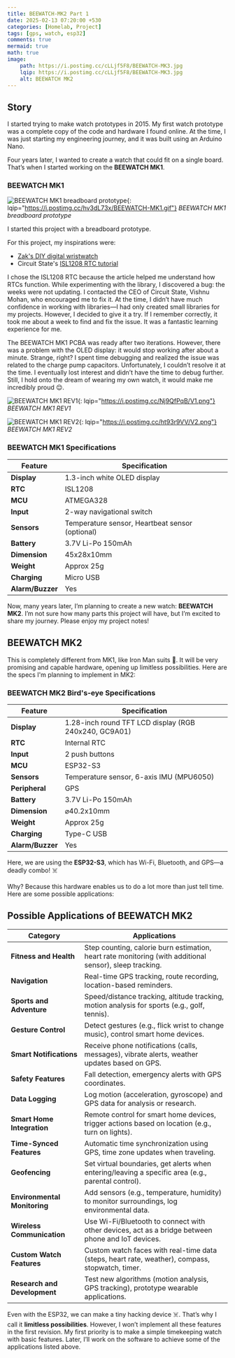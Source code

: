 ```yaml
---
title: BEEWATCH-MK2 Part 1
date: 2025-02-13 07:20:00 +530
categories: [Homelab, Project]
tags: [gps, watch, esp32]
comments: true
mermaid: true
math: true
image:
    path: https://i.postimg.cc/cLLjf5F8/BEEWATCH-MK3.jpg
    lqip: https://i.postimg.cc/cLLjf5F8/BEEWATCH-MK3.jpg
    alt: BEEWATCH MK2
---
```


## Story

I started trying to make watch prototypes in 2015. My first watch prototype was a complete copy of the code and hardware I found online. At the time, I was just starting my engineering journey, and it was built using an Arduino Nano.

Four years later, I wanted to create a watch that could fit on a single board. That’s when I started working on the **BEEWATCH MK1**.



### BEEWATCH MK1

![BEEWATCH MK1 breadboard prototype](https://i.postimg.cc/hv3dL73x/BEEWATCH-MK1.gif){: lqip="https://i.postimg.cc/hv3dL73x/BEEWATCH-MK1.gif"}
_BEEWATCH MK1 breadboard prototype_

I started this project with a breadboard prototype.

For this project, my inspirations were:
- [Zak's DIY digital wristwatch](https://blog.zakkemble.net/diy-digital-wristwatch/)
- Circuit State's [ISL1208 RTC tutorial](https://www.circuitstate.com/tutorials/interfacing-intersil-isl1208-rtc-with-arduino/)

I chose the ISL1208 RTC because the article helped me understand how RTCs function. While experimenting with the library, I discovered a bug: the weeks were not updating. I contacted the CEO of Circuit State, Vishnu Mohan, who encouraged me to fix it. At the time, I didn’t have much confidence in working with libraries—I had only created small libraries for my projects. However, I decided to give it a try. If I remember correctly, it took me about a week to find and fix the issue. It was a fantastic learning experience for me.

The BEEWATCH MK1 PCBA was ready after two iterations. However, there was a problem with the OLED display: it would stop working after about a minute. Strange, right? I spent time debugging and realized the issue was related to the charge pump capacitors. Unfortunately, I couldn’t resolve it at the time. I eventually lost interest and didn’t have the time to debug further. Still, I hold onto the dream of wearing my own watch, it would make me incredibly proud 😌.

![BEEWATCH MK1 REV1](https://i.postimg.cc/Nj9QfPqB/V1.png){: lqip="https://i.postimg.cc/Nj9QfPqB/V1.png"}
_BEEWATCH MK1 REV1_

![BEEWATCH MK1 REV2](https://i.postimg.cc/ht93r9VV/V2.png){: lqip="https://i.postimg.cc/ht93r9VV/V2.png"}
_BEEWATCH MK1 REV2_

### BEEWATCH MK1 Specifications

| **Feature**               | **Specification**                                                                 |
|---------------------------|-----------------------------------------------------------------------------------|
| **Display**               | 1.3-inch white OLED display                                                       |
| **RTC**                   | ISL1208                                                                          |
| **MCU**                   | ATMEGA328                                                                        |
| **Input**                 | 2-way navigational switch                                                        |
| **Sensors**               | Temperature sensor, Heartbeat sensor (optional)                                  |
| **Battery**               | 3.7V Li-Po 150mAh                                                                |
| **Dimension**             | 45x28x10mm                                                                       |
| **Weight**                | Approx 25g                                                                       |
| **Charging**              | Micro USB                                                                        |
| **Alarm/Buzzer**          | Yes                                                                              |



Now, many years later, I’m planning to create a new watch: **BEEWATCH MK2**. I’m not sure how many parts this project will have, but I’m excited to share my journey. Please enjoy my project notes!



## BEEWATCH MK2

This is completely different from MK1, like Iron Man suits 🤖. It will be very promising and capable hardware, opening up limitless possibilities. Here are the specs I'm planning to implement in MK2:

### BEEWATCH MK2 Bird's-eye Specifications

| **Feature**               | **Specification**                                                                 |
|---------------------------|-----------------------------------------------------------------------------------|
| **Display**               | 1.28-inch round TFT LCD display (RGB 240x240, GC9A01)                            |
| **RTC**                   | Internal RTC                                                                     |
| **Input**                 | 2 push buttons                                                                   |
| **MCU**                   | ESP32-S3                                                                         |
| **Sensors**               | Temperature sensor, 6-axis IMU (MPU6050)                                         |
| **Peripheral**            | GPS                                                                              |
| **Battery**               | 3.7V Li-Po 150mAh                                                                |
| **Dimension**             | ⌀40.2x10mm                                                                      |
| **Weight**                | Approx 25g                                                                       |
| **Charging**              | Type-C USB                                                                       |
| **Alarm/Buzzer**          | Yes                                                                              |

Here, we are using the **ESP32-S3**, which has Wi-Fi, Bluetooth, and GPS—a deadly combo! ☠️

Why? Because this hardware enables us to do a lot more than just tell time. Here are some possible applications:



## Possible Applications of BEEWATCH MK2

| **Category**               | **Applications**                                                                                   |
|----------------------------|---------------------------------------------------------------------------------------------------|
| **Fitness and Health**     | Step counting, calorie burn estimation, heart rate monitoring (with additional sensor), sleep tracking. |
| **Navigation**             | Real-time GPS tracking, route recording, location-based reminders.                                |
| **Sports and Adventure**   | Speed/distance tracking, altitude tracking, motion analysis for sports (e.g., golf, tennis).      |
| **Gesture Control**        | Detect gestures (e.g., flick wrist to change music), control smart home devices.                  |
| **Smart Notifications**    | Receive phone notifications (calls, messages), vibrate alerts, weather updates based on GPS.      |
| **Safety Features**        | Fall detection, emergency alerts with GPS coordinates.                                            |
| **Data Logging**           | Log motion (acceleration, gyroscope) and GPS data for analysis or research.                       |
| **Smart Home Integration** | Remote control for smart home devices, trigger actions based on location (e.g., turn on lights).  |
| **Time-Synced Features**   | Automatic time synchronization using GPS, time zone updates when traveling.                       |
| **Geofencing**             | Set virtual boundaries, get alerts when entering/leaving a specific area (e.g., parental control).|
| **Environmental Monitoring**| Add sensors (e.g., temperature, humidity) to monitor surroundings, log environmental data.       |
| **Wireless Communication** | Use Wi-Fi/Bluetooth to connect with other devices, act as a bridge between phone and IoT devices.|
| **Custom Watch Features**  | Custom watch faces with real-time data (steps, heart rate, weather), compass, stopwatch, timer.   |
| **Research and Development**| Test new algorithms (motion analysis, GPS tracking), prototype wearable applications.            |



Even with the ESP32, we can make a tiny hacking device ☠️. That’s why I call it **limitless possibilities**. However, I won’t implement all these features in the first revision. My first priority is to make a simple timekeeping watch with basic features. Later, I’ll work on the software to achieve some of the applications listed above.